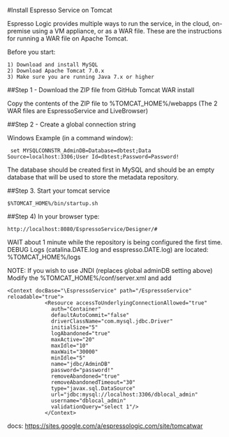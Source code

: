 #Install Espresso Service on Tomcat

Espresso Logic provides multiple ways to run the service, in the cloud, on-premise using a VM appliance, or as a WAR file.  These are the instructions for running a WAR file on Apache Tomcat.

Before you start:
```
1) Download and install MySQL
2) Download Apache Tomcat 7.0.x
3) Make sure you are running Java 7.x or higher 
```
##Step 1 - Download the ZIP file from GitHub Tomcat WAR install

Copy the contents of the ZIP file to %TOMCAT_HOME%/webapps
(The 2 WAR files are EspressoService and LiveBrowser)

##Step 2 - Create a global connection string 

Windows Example (in a command window): 
```
 set MYSQLCONNSTR_AdminDB=Database=dbtest;Data Source=localhost:3306;User Id=dbtest;Password=Password!
 ```
The database should be created first in MySQL and should be an empty database that will be used to store the metadata repository.

##Step 3. Start your tomcat service 
```
$%TOMCAT_HOME%/bin/startup.sh
```
##Step 4) In your browser type:
```
http://localhost:8080/EspressoService/Designer/#
```

WAIT about 1 minute while the repository is being configured the first time.
DEBUG Logs (catalina.DATE.log and esspresso.DATE.log) are located:
%TOMCAT_HOME%/logs 

NOTE: If you wish to use JNDI (replaces global adminDB setting above)
Modify the %TOMCAT_HOME%/conf/server.xml and add 
```
<Context docBase="\EspressoService" path="/EspressoService" reloadable="true">
            <Resource accessToUnderlyingConnectionAllowed="true" 
		      auth="Container" 
		      defaultAutoCommit="false" 
		      driverClassName="com.mysql.jdbc.Driver" 
		      initialSize="5" 
		      logAbandoned="true" 
		      maxActive="20" 
		      maxIdle="10" 
		      maxWait="30000" 
		      minIdle="5" 
		      name="jdbc/AdminDB" 
		      password="password!" 
		      removeAbandoned="true" 
		      removeAbandonedTimeout="30" 
		      type="javax.sql.DataSource" 
		      url="jdbc:mysql://localhost:3306/dblocal_admin" 
		      username="dblocal_admin" 
		      validationQuery="select 1"/>
            </Context>
```
docs: https://sites.google.com/a/espressologic.com/site/tomcatwar 

